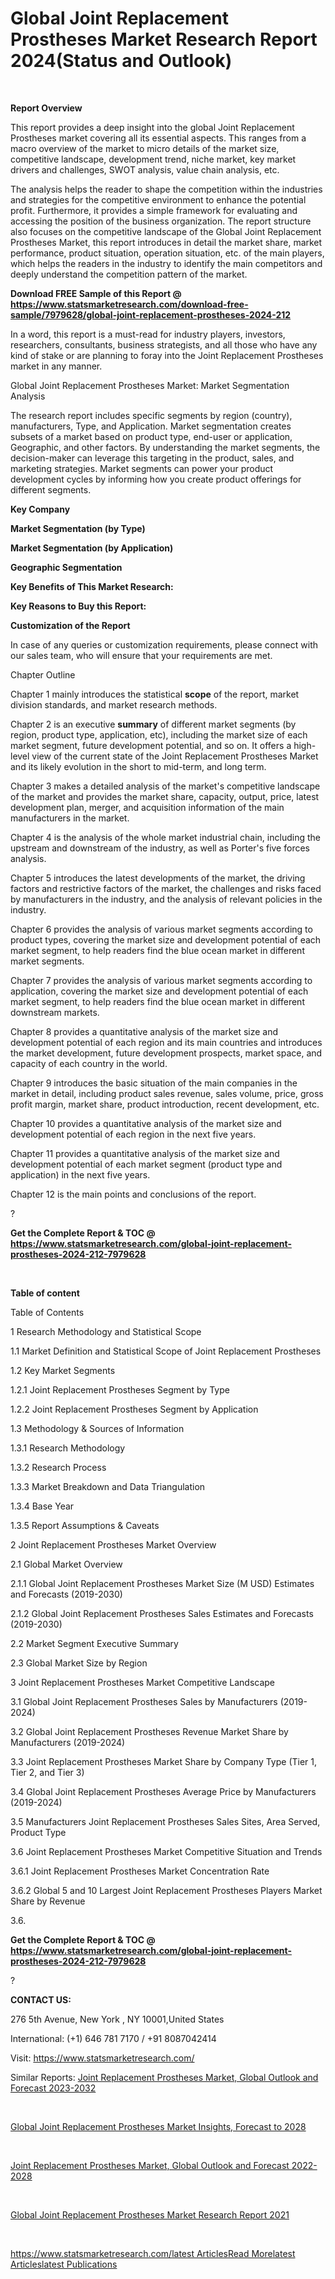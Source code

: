 <h1>Global Joint Replacement Prostheses Market Research Report 2024(Status and Outlook)</h1><br/><p><strong>Report Overview</strong></p>
 
 
 
 <p>This report provides a deep insight into the global Joint Replacement Prostheses market covering all its essential aspects. This ranges from a macro overview of the market to micro details of the market size, competitive landscape, development trend, niche market, key market drivers and challenges, SWOT analysis, value chain analysis, etc.</p>
 
 
 
 <p>The analysis helps the reader to shape the competition within the industries and strategies for the competitive environment to enhance the potential profit. Furthermore, it provides a simple framework for evaluating and accessing the position of the business organization. The report structure also focuses on the competitive landscape of the Global Joint Replacement Prostheses Market, this report introduces in detail the market share, market performance, product situation, operation situation, etc. of the main players, which helps the readers in the industry to identify the main competitors and deeply understand the competition pattern of the market.</p>
 
 
 
 <p><strong>Download FREE Sample of this Report @ <a href="https://www.statsmarketresearch.com/download-free-sample/7979628/global-joint-replacement-prostheses-2024-212">https://www.statsmarketresearch.com/download-free-sample/7979628/global-joint-replacement-prostheses-2024-212</a></strong></p>
 
 
 
 <p>In a word, this report is a must-read for industry players, investors, researchers, consultants, business strategists, and all those who have any kind of stake or are planning to foray into the Joint Replacement Prostheses market in any manner.</p>
 
 
 
 <p>Global Joint Replacement Prostheses Market: Market Segmentation Analysis</p>
 
 
 
 <p>The research report includes specific segments by region (country), manufacturers, Type, and Application. Market segmentation creates subsets of a market based on product type, end-user or application, Geographic, and other factors. By understanding the market segments, the decision-maker can leverage this targeting in the product, sales, and marketing strategies. Market segments can power your product development cycles by informing how you create product offerings for different segments.</p>
 
 
 
 <p><strong>Key Company</strong></p>
 
 
 
 <p><strong>Market Segmentation (by Type)</strong></p>
 
 
 
 <p><strong>Market Segmentation (<strong>by Application</strong>)</strong></p>
 
 
 
 <p><strong>Geographic Segmentation</strong></p>
 
 
 
 <p><strong>Key Benefits of This Market Research:</strong></p>
 
 
 
 <p><strong>Key <strong>Reasons to Buy</strong> this Report:</strong></p>
 
 
 
 <p><strong>Customization of the Report</strong></p>
 
 
 
 <p>In case of any queries or customization requirements, please connect with our sales team, who will ensure that your requirements are met.</p>
 
 
 
 <p>Chapter Outline</p>
 
 
 
 <p>Chapter 1 mainly introduces the statistical <strong>scope</strong> of the report, market division standards, and market research methods.</p>
 
 
 
 <p>Chapter 2 is an executive <strong>summary</strong> of different market segments (by region, product type, application, etc), including the market size of each market segment, future development potential, and so on. It offers a high-level view of the current state of the Joint Replacement Prostheses Market and its likely evolution in the short to mid-term, and long term.</p>
 
 
 
 <p>Chapter 3 makes a detailed analysis of the market&#39;s competitive landscape of the market and provides the market share, capacity, output, price, latest development plan, merger, and acquisition information of the main manufacturers in the market.</p>
 
 
 
 <p>Chapter 4 is the analysis of the whole market industrial chain, including the upstream and downstream of the industry, as well as Porter&#39;s five forces analysis.</p>
 
 
 
 <p>Chapter 5 introduces the latest developments of the market, the driving factors and restrictive factors of the market, the challenges and risks faced by manufacturers in the industry, and the analysis of relevant policies in the industry.</p>
 
 
 
 <p>Chapter 6 provides the analysis of various market segments according to product types, covering the market size and development potential of each market segment, to help readers find the blue ocean market in different market segments.</p>
 
 
 
 <p>Chapter 7 provides the analysis of various market segments according to application, covering the market size and development potential of each market segment, to help readers find the blue ocean market in different downstream markets.</p>
 
 
 
 <p>Chapter 8 provides a quantitative analysis of the market size and development potential of each region and its main countries and introduces the market development, future development prospects, market space, and capacity of each country in the world.</p>
 
 
 
 <p>Chapter 9 introduces the basic situation of the main companies in the market in detail, including product sales revenue, sales volume, price, gross profit margin, market share, product introduction, recent development, etc.</p>
 
 
 
 <p>Chapter 10 provides a quantitative analysis of the market size and development potential of each region in the next five years.</p>
 
 
 
 <p>Chapter 11 provides a quantitative analysis of the market size and development potential of each market segment (product type and application) in the next five years.</p>
 
 
 
 <p>Chapter 12 is the main points and conclusions of the report.</p>
 
 
 
 <p>? </p>
 
 
 
 <div><b>Get the Complete Report & TOC @ <a href="https://www.statsmarketresearch.com/global-joint-replacement-prostheses-2024-212-7979628">https://www.statsmarketresearch.com/global-joint-replacement-prostheses-2024-212-7979628</a></b></div>
 
 
 
 <p><br />
 
 <b>Table of content</b></p>
 
 
 
 <p>Table of Contents<br />
 
 1 Research Methodology and Statistical Scope<br />
 
 1.1 Market Definition and Statistical Scope of Joint Replacement Prostheses<br />
 
 1.2 Key Market Segments<br />
 
 1.2.1 Joint Replacement Prostheses Segment by Type<br />
 
 1.2.2 Joint Replacement Prostheses Segment by Application<br />
 
 1.3 Methodology & Sources of Information<br />
 
 1.3.1 Research Methodology<br />
 
 1.3.2 Research Process<br />
 
 1.3.3 Market Breakdown and Data Triangulation<br />
 
 1.3.4 Base Year<br />
 
 1.3.5 Report Assumptions & Caveats<br />
 
 2 Joint Replacement Prostheses Market Overview<br />
 
 2.1 Global Market Overview<br />
 
 2.1.1 Global Joint Replacement Prostheses Market Size (M USD) Estimates and Forecasts (2019-2030)<br />
 
 2.1.2 Global Joint Replacement Prostheses Sales Estimates and Forecasts (2019-2030)<br />
 
 2.2 Market Segment Executive Summary<br />
 
 2.3 Global Market Size by Region<br />
 
 3 Joint Replacement Prostheses Market Competitive Landscape<br />
 
 3.1 Global Joint Replacement Prostheses Sales by Manufacturers (2019-2024)<br />
 
 3.2 Global Joint Replacement Prostheses Revenue Market Share by Manufacturers (2019-2024)<br />
 
 3.3 Joint Replacement Prostheses Market Share by Company Type (Tier 1, Tier 2, and Tier 3)<br />
 
 3.4 Global Joint Replacement Prostheses Average Price by Manufacturers (2019-2024)<br />
 
 3.5 Manufacturers Joint Replacement Prostheses Sales Sites, Area Served, Product Type<br />
 
 3.6 Joint Replacement Prostheses Market Competitive Situation and Trends<br />
 
 3.6.1 Joint Replacement Prostheses Market Concentration Rate<br />
 
 3.6.2 Global 5 and 10 Largest Joint Replacement Prostheses Players Market Share by Revenue<br />
 
 3.6.</p>
 
 
 
 <div><b>Get the Complete Report & TOC @ <a href="https://www.statsmarketresearch.com/global-joint-replacement-prostheses-2024-212-7979628">https://www.statsmarketresearch.com/global-joint-replacement-prostheses-2024-212-7979628</a></b></div>
 
 
 
 <p>? </p>
 
 
 
 <p><b>CONTACT US:</b><br />
 
 276 5th Avenue, New York , NY 10001,United States<br />
 
 International: (+1) 646 781 7170 / +91 8087042414<br />
 
 Visit: <a href="https://www.statsmarketresearch.com/">https://www.statsmarketresearch.com/</a><br />
 
 Similar Reports: <a href="https://www.statsmarketresearch.com/global-joint-replacement-prostheses-2024-212-7979628">Joint Replacement Prostheses Market, Global Outlook and Forecast 2023-2032</a><br />
 
 <br />
 
 <a href="https://www.statsmarketresearch.com/global-joint-replacement-prostheses-2024-212-7979628">Global Joint Replacement Prostheses Market Insights, Forecast to 2028</a><br />
 
 <br />
 
 <a href="https://www.statsmarketresearch.com/global-joint-replacement-prostheses-2024-212-7979628">Joint Replacement Prostheses Market, Global Outlook and Forecast 2022-2028</a><br />
 
 <br />
 
 <a href="https://www.statsmarketresearch.com/global-joint-replacement-prostheses-2024-212-7979628">Global Joint Replacement Prostheses Market Research Report 2021</a><br />
 
 <br />
 
 <a href="https://gyeongbokgung.com">https://www.statsmarketresearch.com/</a><a href="https://hallyeomaritime.com">latest Articles</a><a href="https://jingwansa.com">Read More</a><a href="https://nguoiviet.jp/">latest Articles</a><a href="https://www.intelmarketresearch.com/">latest Publications</a></p>